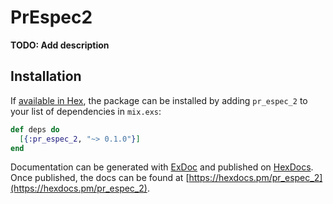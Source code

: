 # PrEspec2

**TODO: Add description**

## Installation

If [available in Hex](https://hex.pm/docs/publish), the package can be installed
by adding `pr_espec_2` to your list of dependencies in `mix.exs`:

```elixir
def deps do
  [{:pr_espec_2, "~> 0.1.0"}]
end
```

Documentation can be generated with [ExDoc](https://github.com/elixir-lang/ex_doc)
and published on [HexDocs](https://hexdocs.pm). Once published, the docs can
be found at [https://hexdocs.pm/pr_espec_2](https://hexdocs.pm/pr_espec_2).

